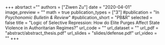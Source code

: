 +++
absrtact =""
authors = ["Ziwen Zu"]
date = "2020-04-01"
image_preview = ""
math = true
publication_types = ["3"]
#publication = "In *Psychonomic Bulletin & Review*"
#publication_short = "PB&R"
selected = false
title = "Logic of Selective Repression: How do Elite Purges Affect State Violence in Authoritarian Regimes?"
url_code = ""
url_dataset = ""
url_pdf = "abstract/abstract_thesis.pdf"
url_slides = "slides/defense.pdf"
url_video = ""
+++
